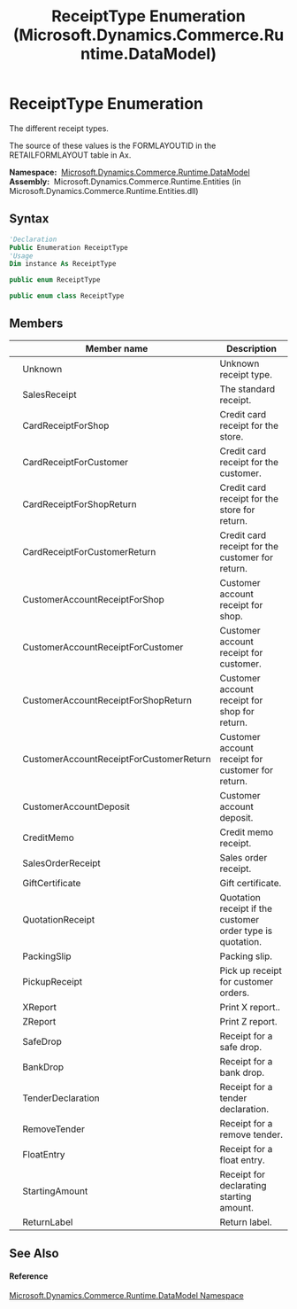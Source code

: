 ﻿---
title: ReceiptType Enumeration (Microsoft.Dynamics.Commerce.Runtime.DataModel)
TOCTitle: ReceiptType Enumeration
ms:assetid: T:Microsoft.Dynamics.Commerce.Runtime.DataModel.ReceiptType
ms:mtpsurl: https://technet.microsoft.com/en-us/library/microsoft.dynamics.commerce.runtime.datamodel.receipttype(v=AX.60)
ms:contentKeyID: 62212536
ms.date: 05/18/2015
mtps_version: v=AX.60
f1_keywords:
- Microsoft.Dynamics.Commerce.Runtime.DataModel.ReceiptType.GiftCertificate
- Microsoft.Dynamics.Commerce.Runtime.DataModel.ReceiptType.CustomerAccountReceiptForShop
- Microsoft.Dynamics.Commerce.Runtime.DataModel.ReceiptType.FloatEntry
- Microsoft.Dynamics.Commerce.Runtime.DataModel.ReceiptType.CreditMemo
- Microsoft.Dynamics.Commerce.Runtime.DataModel.ReceiptType.CustomerAccountReceiptForCustomerReturn
- Microsoft.Dynamics.Commerce.Runtime.DataModel.ReceiptType.CardReceiptForCustomerReturn
- Microsoft.Dynamics.Commerce.Runtime.DataModel.ReceiptType.CardReceiptForShopReturn
- Microsoft.Dynamics.Commerce.Runtime.DataModel.ReceiptType.CustomerAccountReceiptForShopReturn
- Microsoft.Dynamics.Commerce.Runtime.DataModel.ReceiptType.CustomerAccountDeposit
- Microsoft.Dynamics.Commerce.Runtime.DataModel.ReceiptType.BankDrop
- Microsoft.Dynamics.Commerce.Runtime.DataModel.ReceiptType.CardReceiptForShop
- Microsoft.Dynamics.Commerce.Runtime.DataModel.ReceiptType
- Microsoft.Dynamics.Commerce.Runtime.DataModel.ReceiptType.CustomerAccountReceiptForCustomer
- Microsoft.Dynamics.Commerce.Runtime.DataModel.ReceiptType.CardReceiptForCustomer
- Microsoft.Dynamics.Commerce.Runtime.DataModel.ReceiptType.TenderDeclaration
- Microsoft.Dynamics.Commerce.Runtime.DataModel.ReceiptType.StartingAmount
- Microsoft.Dynamics.Commerce.Runtime.DataModel.ReceiptType.ReturnLabel
- Microsoft.Dynamics.Commerce.Runtime.DataModel.ReceiptType.RemoveTender
- Microsoft.Dynamics.Commerce.Runtime.DataModel.ReceiptType.SalesOrderReceipt
- Microsoft.Dynamics.Commerce.Runtime.DataModel.ReceiptType.XReport
- Microsoft.Dynamics.Commerce.Runtime.DataModel.ReceiptType.PickupReceipt
- Microsoft.Dynamics.Commerce.Runtime.DataModel.ReceiptType.SalesReceipt
- Microsoft.Dynamics.Commerce.Runtime.DataModel.ReceiptType.QuotationReceipt
- Microsoft.Dynamics.Commerce.Runtime.DataModel.ReceiptType.ZReport
- Microsoft.Dynamics.Commerce.Runtime.DataModel.ReceiptType.SafeDrop
- Microsoft.Dynamics.Commerce.Runtime.DataModel.ReceiptType.PackingSlip
- Microsoft.Dynamics.Commerce.Runtime.DataModel.ReceiptType.Unknown
dev_langs:
- CSharp
- C++
- VB
---

# ReceiptType Enumeration

The different receipt types.

The source of these values is the FORMLAYOUTID in the RETAILFORMLAYOUT table in Ax.

**Namespace:**  [Microsoft.Dynamics.Commerce.Runtime.DataModel](microsoft-dynamics-commerce-runtime-datamodel-namespace.md)  
**Assembly:**  Microsoft.Dynamics.Commerce.Runtime.Entities (in Microsoft.Dynamics.Commerce.Runtime.Entities.dll)

## Syntax

``` vb
'Declaration
Public Enumeration ReceiptType
'Usage
Dim instance As ReceiptType
```

``` csharp
public enum ReceiptType
```

``` c++
public enum class ReceiptType
```

## Members

<table>
<thead>
<tr class="header">
<th></th>
<th>Member name</th>
<th>Description</th>
</tr>
</thead>
<tbody>
<tr class="odd">
<td></td>
<td>Unknown</td>
<td>Unknown receipt type.</td>
</tr>
<tr class="even">
<td></td>
<td>SalesReceipt</td>
<td>The standard receipt.</td>
</tr>
<tr class="odd">
<td></td>
<td>CardReceiptForShop</td>
<td>Credit card receipt for the store.</td>
</tr>
<tr class="even">
<td></td>
<td>CardReceiptForCustomer</td>
<td>Credit card receipt for the customer.</td>
</tr>
<tr class="odd">
<td></td>
<td>CardReceiptForShopReturn</td>
<td>Credit card receipt for the store for return.</td>
</tr>
<tr class="even">
<td></td>
<td>CardReceiptForCustomerReturn</td>
<td>Credit card receipt for the customer for return.</td>
</tr>
<tr class="odd">
<td></td>
<td>CustomerAccountReceiptForShop</td>
<td>Customer account receipt for shop.</td>
</tr>
<tr class="even">
<td></td>
<td>CustomerAccountReceiptForCustomer</td>
<td>Customer account receipt for customer.</td>
</tr>
<tr class="odd">
<td></td>
<td>CustomerAccountReceiptForShopReturn</td>
<td>Customer account receipt for shop for return.</td>
</tr>
<tr class="even">
<td></td>
<td>CustomerAccountReceiptForCustomerReturn</td>
<td>Customer account receipt for customer for return.</td>
</tr>
<tr class="odd">
<td></td>
<td>CustomerAccountDeposit</td>
<td>Customer account deposit.</td>
</tr>
<tr class="even">
<td></td>
<td>CreditMemo</td>
<td>Credit memo receipt.</td>
</tr>
<tr class="odd">
<td></td>
<td>SalesOrderReceipt</td>
<td>Sales order receipt.</td>
</tr>
<tr class="even">
<td></td>
<td>GiftCertificate</td>
<td>Gift certificate.</td>
</tr>
<tr class="odd">
<td></td>
<td>QuotationReceipt</td>
<td>Quotation receipt if the customer order type is quotation.</td>
</tr>
<tr class="even">
<td></td>
<td>PackingSlip</td>
<td>Packing slip.</td>
</tr>
<tr class="odd">
<td></td>
<td>PickupReceipt</td>
<td>Pick up receipt for customer orders.</td>
</tr>
<tr class="even">
<td></td>
<td>XReport</td>
<td>Print X report..</td>
</tr>
<tr class="odd">
<td></td>
<td>ZReport</td>
<td>Print Z report.</td>
</tr>
<tr class="even">
<td></td>
<td>SafeDrop</td>
<td>Receipt for a safe drop.</td>
</tr>
<tr class="odd">
<td></td>
<td>BankDrop</td>
<td>Receipt for a bank drop.</td>
</tr>
<tr class="even">
<td></td>
<td>TenderDeclaration</td>
<td>Receipt for a tender declaration.</td>
</tr>
<tr class="odd">
<td></td>
<td>RemoveTender</td>
<td>Receipt for a remove tender.</td>
</tr>
<tr class="even">
<td></td>
<td>FloatEntry</td>
<td>Receipt for a float entry.</td>
</tr>
<tr class="odd">
<td></td>
<td>StartingAmount</td>
<td>Receipt for declarating starting amount.</td>
</tr>
<tr class="even">
<td></td>
<td>ReturnLabel</td>
<td>Return label.</td>
</tr>
</tbody>
</table>


## See Also

#### Reference

[Microsoft.Dynamics.Commerce.Runtime.DataModel Namespace](microsoft-dynamics-commerce-runtime-datamodel-namespace.md)

